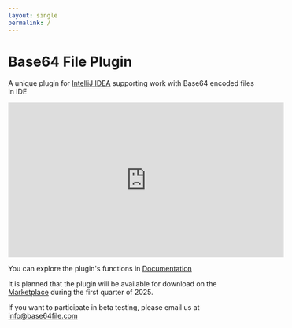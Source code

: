 ```yaml
---
layout: single
permalink: /
---
```


# Base64 File Plugin

A unique plugin for [IntelliJ IDEA](https://www.jetbrains.com/idea/) supporting work with Base64 encoded files in IDE

<iframe width="560" height="315" src="https://www.youtube.com/embed/BIsgD3AzSFc?si=QReDfbieEnb9f7JD" title="YouTube video player" frameborder="0" allow="accelerometer; autoplay; clipboard-write; encrypted-media; gyroscope; picture-in-picture; web-share" referrerpolicy="strict-origin-when-cross-origin" allowfullscreen></iframe>

<br/>

You can explore the plugin's functions in [Documentation](docs/02_overview/)

It is planned that the plugin will be available for download on the [Marketplace](https://plugins.jetbrains.com/) during the first quarter of 2025.

If you want to participate in beta testing, please email us at [info@base64file.com](mailto:info@base64file.com)

[//]: # (<a href="/docs/01_install/" class="btn btn--primary btn--large">Get started</a>)







